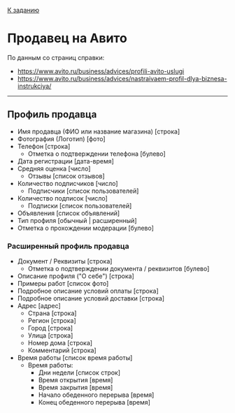 [К заданию](../README.md)

# Продавец на Авито

По данным со страниц справки:

- https://www.avito.ru/business/advices/profili-avito-uslugi
- https://www.avito.ru/business/advices/nastraivaem-profil-dlya-biznesa-instrukciya/

---
## Профиль продавца
- Имя продавца (ФИО или название магазина) [строка]
- Фотография (Логотип) [фото]
- Телефон [строка]
	- Отметка о подтверждении телефона [булево]
- Дата регистрации [дата-время]
- Средняя оценка [число]
	- Отзывы [список отзывов]
- Количество подписчиков [число]
	- Подписчики [список пользователей]
- Количество подписок [число]
	- Подписки [список пользователей]
- Объявления [список объявлений]
- Тип профиля [обычный | расширенный]
- Отметка о прохождении модерации [булево]

### Расширенный профиль продавца
- Документ / Реквизиты [строка]
	- Отметка о подтверждении документа / реквизитов [булево]
- Описание профиля ("О себе") [строка]
- Примеры работ [список фото]
- Подробное описание условий оплаты [строка] 
- Подробное описание условий доставки [строка]
-  Адрес [адрес]
	- Страна [строка]
	- Регион [строка]
	- Город [строка]
	- Улица [строка]
	- Номер дома [строка]
	- Комментарий [строка]
- Время работы [список время работы]
	- Время работы:
		- Дни недели [список строк]
		- Время открытия [время]
		- Время закрытия [время]
		- Начало обеденного перерыва [время]
		- Конец обеденного перерыва [время]
